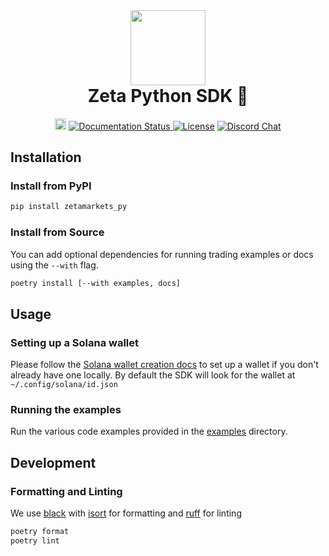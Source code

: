 <div align="center">
  <img height="120px" src="./logos/zeta-py.png" />

  <h1 style="margin-top: 0px">Zeta Python SDK 🐍</h1>

  <p>
    <a href="https://badge.fury.io/py/zetamarkets-py"><img src="https://badge.fury.io/py/zetamarkets-py.svg" alt="PyPI version" height="18"></a>
    <a href='https://zetamarkets-py.readthedocs.io/en/latest/?badge=latest'>
        <img src='https://readthedocs.org/projects/zetamarkets-py/badge/?version=latest' alt='Documentation Status' />
    </a>
    <a href="https://opensource.org/licenses/Apache-2.0"
      ><img
        alt="License"
        src="https://img.shields.io/badge/License-Apache_2.0-blue.svg"
    /></a>
    <a href="https://discord.gg/dD7YREfBkR"
      ><img
        alt="Discord Chat"
        src="https://img.shields.io/discord/841556000632078378?color=blueviolet"
    /></a>
  </p>
</div>

## Installation

### Install from PyPI

```sh
pip install zetamarkets_py
```

### Install from Source

You can add optional dependencies for running trading examples or docs using the `--with` flag.

```sh
poetry install [--with examples, docs]
```

## Usage

### Setting up a Solana wallet

Please follow the [Solana wallet creation docs](https://docs.solana.com/wallet-guide/file-system-wallet) to set up a wallet if you don't already have one locally.
By default the SDK will look for the wallet at `~/.config/solana/id.json`

### Running the examples

Run the various code examples provided in the [examples](https://zetamarkets-py.readthedocs.io/en/latest/examples.html#) directory.

## Development

### Formatting and Linting

We use [black](https://github.com/psf/black) with [isort](https://github.com/PyCQA/isort) for formatting and [ruff](https://github.com/astral-sh/ruff) for linting

```sh
poetry format
poetry lint
```
